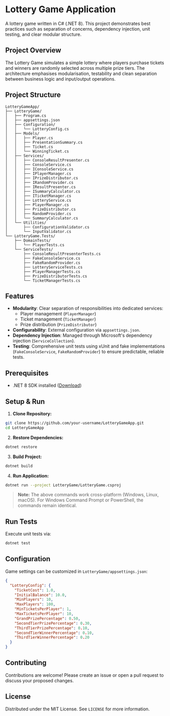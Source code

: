 # Lottery Game Application

A lottery game written in C# (.NET 8). This project demonstrates best practices such as separation of concerns, dependency injection, unit testing, and clear modular structure.

## Project Overview

The Lottery Game simulates a simple lottery where players purchase tickets and winners are randomly selected across multiple prize tiers. The architecture emphasises modularisation, testability and clean separation between business logic and input/output operations.

## Project Structure

```
LotteryGameApp/
├── LotteryGame/
│   ├── Program.cs
│   ├── appsettings.json
│   ├── Configuration/
│   │   └── LotteryConfig.cs
│   ├── Models/
│   │   ├── Player.cs
│   │   ├── PresentationSummary.cs
│   │   ├── Ticket.cs
│   │   └── WinningTicket.cs
│   ├── Services/
│   │   ├── ConsoleResultPresenter.cs
│   │   ├── ConsoleService.cs
│   │   ├── IConsoleService.cs
│   │   ├── IPlayerManager.cs
│   │   ├── IPrizeDistributor.cs
│   │   ├── IRandomProvider.cs
│   │   ├── IResultPresenter.cs
│   │   ├── ISummaryCalculator.cs
│   │   ├── ITicketManager.cs
│   │   ├── LotteryService.cs
│   │   ├── PlayerManager.cs
│   │   ├── PrizeDistributor.cs
│   │   ├── RandomProvider.cs
│   │   └── SummaryCalculator.cs
│   └── Utilities/
│       ├── ConfigurationValidator.cs
│       └── InputValidator.cs
└── LotteryGame.Tests/
    ├── DomainTests/
    │   └── PlayerTests.cs
    └── ServiceTests/
        ├── ConsoleResultPresenterTests.cs
        ├── FakeConsoleService.cs
        ├── FakeRandomProvider.cs
        ├── LotteryServiceTests.cs
        ├── PlayerManagerTests.cs
        ├── PrizeDistributorTests.cs
        └── TicketManagerTests.cs
```

## Features

- **Modularity**: Clear separation of responsibilities into dedicated services:
  - Player management (`PlayerManager`)
  - Ticket management (`TicketManager`)
  - Prize distribution (`PrizeDistributor`)
- **Configurability**: External configuration via `appsettings.json`.
- **Dependency Injection**: Managed through Microsoft's dependency injection (`ServiceCollection`).
- **Testing**: Comprehensive unit tests using xUnit and fake implementations (`FakeConsoleService`, `FakeRandomProvider`) to ensure predictable, reliable tests.

## Prerequisites

- .NET 8 SDK installed ([Download](https://dotnet.microsoft.com/download))

## Setup & Run

1. **Clone Repository:**

```bash
git clone https://github.com/your-username/LotteryGameApp.git
cd LotteryGameApp
```

2. **Restore Dependencies:**

```bash
dotnet restore
```

3. **Build Project:**

```bash
dotnet build
```

4. **Run Application:**

```bash
dotnet run --project LotteryGame/LotteryGame.csproj
```

> **Note:** The above commands work cross-platform (Windows, Linux, macOS). For Windows Command Prompt or PowerShell, the commands remain identical.

## Run Tests

Execute unit tests via:

```bash
dotnet test
```

## Configuration

Game settings can be customized in `LotteryGame/appsettings.json`:

```json
{
  "LotteryConfig": {
    "TicketCost": 1.0,
    "InitialBalance": 10.0,
    "MinPlayers": 10,
    "MaxPlayers": 100,
    "MinTicketsPerPlayer": 1,
    "MaxTicketsPerPlayer": 10,
    "GrandPrizePercentage": 0.50,
    "SecondTierPrizePercentage": 0.30,
    "ThirdTierPrizePercentage": 0.10,
    "SecondTierWinnerPercentage": 0.10,
    "ThirdTierWinnerPercentage": 0.20
  }
}
```

## Contributing

Contributions are welcome! Please create an issue or open a pull request to discuss your proposed changes.

## License

Distributed under the MIT License. See `LICENSE` for more information.

